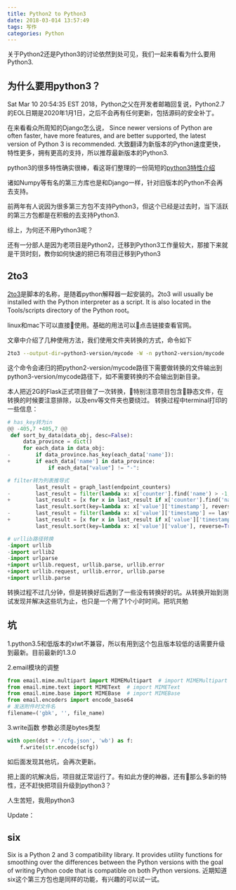```yaml
---
title: Python2 to Python3
date: 2018-03-014 13:57:49
tags: 写作 
categories: Python
---
```


关于Python2还是Python3的讨论依然到处可见，我们一起来看看为什么要用Python3.

## 为什么要用python3？

Sat Mar 10 20:54:35 EST 2018，Python之父在开发者邮箱回复说，Python2.7的EOL日期是2020年1月1日，之后不会再有任何更新，包括源码的安全补丁。

在来看看众所周知的Django怎么说，
Since newer versions of Python are often faster, have more features, and are better supported, the latest version of Python 3 is recommended.
大致翻译为新版本的Python速度更快，特性更多，拥有更高的支持，所以推荐最新版本的Python3.

python3的很多特性确实很棒，看这哥们整理的一份简短的[python3特性介绍](https://github.com/arogozhnikov/python3_with_pleasure)

诸如Numpy等有名的第三方库也是和Django一样，针对旧版本的Python不会再去支持。

前两年有人说因为很多第三方包不支持Python3，但这个已经是过去时，当下活跃的第三方包都是在积极的去支持Python3.

综上，为何还不用Python3呢？

还有一分部人是因为老项目是Python2，迁移到Python3工作量较大，那接下来就是干货时刻，教你如何快速的把已有项目迁移到Python3

## 2to3

[2to3](https://docs.python.org/3/library/2to3.html?highlight=2to3)是脚本的名称，是随着python解释器一起安装的。2to3 will usually be installed with the Python interpreter as a script. It is also located in the Tools/scripts directory of the Python root。

linux和mac下可以直接使用。基础的用法可以点击链接查看官网。

文章中介绍了几种使用方法，我们使用文件夹转换的方式，命令如下

```bash
2to3 --output-dir=python3-version/mycode -W -n python2-version/mycode
```

这个命令会递归的把python2-version/mycode路径下需要做转换的文件输出到python3-version/mycode路径下，如不需要转换的不会输出到新目录。

本人把近2G的Flask正式项目做了一次转换，特别注意项目包含静态文件，在转换的时候要注意排除，以及env等文件夹也要绕过。
转换过程中terminal打印的一些信息：

```python
# has_key转为in
@@ -405,7 +405,7 @@
 def sort_by_data(data_obj, desc=False):
     data_province = dict()
     for each_data in data_obj:
-        if data_province.has_key(each_data['name']):
+        if each_data['name'] in data_province:
             if each_data["value"] != "-":

# filter转为列表推导式
         last_result = graph_last(endpoint_counters)
-        last_result = filter(lambda x: x['counter'].find('name') > -1, last_result)
+        last_result = [x for x in last_result if x['counter'].find('name') > -1]
         last_result.sort(key=lambda x: x['value']['timestamp'], reverse=True)
-        last_result = filter(lambda x: x['value']['timestamp'] == last_result[0]['value']['timestamp'], last_result)
+        last_result = [x for x in last_result if x['value']['timestamp'] == last_result[0]['value']['timestamp']]
         last_result.sort(key=lambda x: x['value']['value'], reverse=True)

# urllib路径转换
-import urllib
-import urllib2
-import urlparse
+import urllib.request, urllib.parse, urllib.error
+import urllib.request, urllib.error, urllib.parse
+import urllib.parse

```

转换过程不过几分钟，但是转换好后遇到了一些没有转换好的坑。从转换开始到测试发现并解决这些坑为止，也只是一个用了1个小时时间。把坑共勉

## 坑

1.python3.5和低版本的xlwt不兼容，所以有用到这个包且版本较低的话需要升级到最新。目前最新的1.3.0

2.email模块的调整

```python
from email.mime.multipart import MIMEMultipart  # import MIMEMultipart
from email.mime.text import MIMEText  # import MIMEText
from email.mime.base import MIMEBase  # import MIMEBase
from email.encoders import encode_base64
# 发送附件时文件名
filename=('gbk', '', file_name)
```

3.write函数
参数必须是bytes类型

```python
with open(dst + '/cfg.json', 'wb') as f:
    f.write(str.encode(scfg))
```
如后面发现其他坑，会再次更新。

把上面的坑解决后，项目就正常运行了。有如此方便的神器，还有那么多新的特性，还不赶快把项目升级到python3？

人生苦短，我用python3

Update：
## six
Six is a Python 2 and 3 compatibility library. It provides utility functions for smoothing over the differences between the Python versions with the goal of writing Python code that is compatible on both Python versions. 
近期知道six这个第三方包也是同样的功能，有兴趣的可以试一试。
